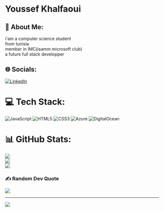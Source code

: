# Youssef Khalfaoui
## 💫 About Me:

i'am a computer science student<br>from tunisia <br>member in IMC(isamm microsoft club)<br>a future full stack developper


## 🌐 Socials:
[![LinkedIn](https://img.shields.io/badge/LinkedIn-%230077B5.svg?logo=linkedin&logoColor=white)](https://linkedin.com/in/www.linkedin.com/in/youssef-khalfaoui-1ab40a325) 

# 💻 Tech Stack:
![JavaScript](https://img.shields.io/badge/javascript-%23323330.svg?style=for-the-badge&logo=javascript&logoColor=%23F7DF1E) ![HTML5](https://img.shields.io/badge/html5-%23E34F26.svg?style=for-the-badge&logo=html5&logoColor=white) ![CSS3](https://img.shields.io/badge/css3-%231572B6.svg?style=for-the-badge&logo=css3&logoColor=white) ![Azure](https://img.shields.io/badge/azure-%230072C6.svg?style=for-the-badge&logo=microsoftazure&logoColor=white) ![DigitalOcean](https://img.shields.io/badge/DigitalOcean-%230167ff.svg?style=for-the-badge&logo=digitalOcean&logoColor=white)
# 📊 GitHub Stats:
![](https://github-readme-stats.vercel.app/api?username=Youssef-Khalfaoui&theme=dark&hide_border=false&include_all_commits=true&count_private=true)<br/>
![](https://github-readme-streak-stats.herokuapp.com/?user=Youssef-Khalfaoui&theme=dark&hide_border=false)<br/>
![](https://github-readme-stats.vercel.app/api/top-langs/?username=Youssef-Khalfaoui&theme=dark&hide_border=false&include_all_commits=true&count_private=true&layout=compact)

### ✍️ Random Dev Quote
![](https://quotes-github-readme.vercel.app/api?type=horizontal&theme=radical)

---
[![](https://visitcount.itsvg.in/api?id=Youssef-Khalfaoui&icon=0&color=0)](https://visitcount.itsvg.in)

<!-- Proudly created with GPRM ( https://gprm.itsvg.in ) -->
